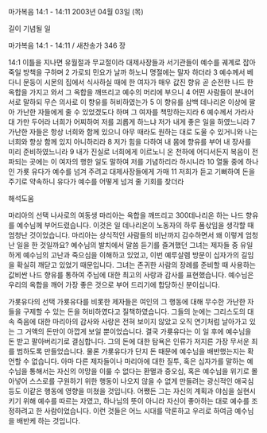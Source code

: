 마가복음 14:1 - 14:11 
2003년 04월 03일 (목)

길이 기념될 일



마가복음 14:1 - 14:11 / 새찬송가 346 장


14:1 이틀을 지나면 유월절과 무교절이라 대제사장들과 서기관들이 예수를 궤계로 잡아 죽일 방책을 구하며 
2 가로되 민요가 날까 하노니 명절에는 말자 하더라 
3 예수께서 베다니 문둥이 시몬의 집에서 식사하실 때에 한 여자가 매우 값진 향유 곧 순전한 나드 한 옥합을 가지고 와서 그 옥합을 깨뜨리고 예수의 머리에 부으니 
4 어떤 사람들이 분내어 서로 말하되 무슨 의사로 이 향유를 허비하였는가 
5 이 향유를 삼백 데나리온 이상에 팔아 가난한 자들에게 줄 수 있었겠도다 하며 그 여자를 책망하는지라 
6 예수께서 가라사대 가만 두어라 너희가 어찌하여 저를 괴롭게 하느냐 저가 내게 좋은 일을 하였느니라 
7 가난한 자들은 항상 너희와 함께 있으니 아무 때라도 원하는 대로 도울 수 있거니와 나는 너희와 항상 함께 있지 아니하리라 
8 저가 힘을 다하여 내 몸에 향유를 부어 내 장사를 미리 준비하였느니라 
9 내가 진실로 너희에게 이르노니 온 천하에 어디서든지 복음이 전파되는 곳에는 이 여자의 행한 일도 말하여 저를 기념하리라 하시니라 
10 열둘 중에 하나인 가룟 유다가 예수를 넘겨 주려고 대제사장들에게 가매 
11 저희가 듣고 기뻐하여 돈을 주기로 약속하니 유다가 예수를 어떻게 넘겨 줄 기회를 찾더라

해석도움





마리아의 선택 
나사로의 여동생 마리아는 옥합을 깨뜨리고 300데나리온 하는 나드 향유를 예수님께 부어드렸습니다. 이것은 일 데나리온이 노동자의 하루 품삯임을 생각할 때 엄청난 것이었습니다. 마리아는 상식적인 사람들의 비난까지 감수하면서 왜 이렇게 엄청난 일을 한 것일까요? 예수님의 발치에서 말씀 듣기를 즐겨했던 그녀는 제자들 중 유일하게 예수님의 고난과 죽으심을 이해하고 있었고, 이번 예루살렘 방문이 십자가의 길임을 확실히 깨닫고 있었기 때문입니다. 그녀는 존귀한 사람의 장례를 준비할 때 사용하는 값비싼 나드 향유를 통하여 주님에 대한 최고의 사랑과 감사를 표현했습니다. 예수님은 우리의 옥합을 깨어 가장 좋은 것으로 부어 드리기에 합당하신 분이십니다. 

가룟유다의 선택 
가룟유다를 비롯한 제자들은 여인의 그 행동에 대해 무수한 가난한 자들을 구제할 수 있는 돈을 허비하였다고 질책하였습니다. 그들의 눈에는 그리스도의 대속 죽음에 대한 마리아의 감사와 사랑은 전혀 보이지 않았고 오직 연기처럼 날아가고 있는 그 거액의 돈만이 아깝게 보일 뿐이었습니다. 결국 가룟유다는 이 일 후에 예수님을 돈 받고 팔아버리기로 결심합니다. 그의 돈에 대한 탐욕은 인류가 저지른 가장 무서운 죄를 범하도록 만들었습니다. 물론 가룟유다가 단지 돈 때문에 예수님을 배반했는지는 확언할 수 없습니다. 아마 다른 제자들이나 마리아에 대한 질투, 혹은 십자가를 말하는 예수님을 통해서는 자신의 야망을 이룰 수 없다는 환멸과 증오심, 혹은 예수님을 위기로 몰아넣어 스스로를 구원하기 위한 행동이 나오지 않을 수 없게 만들려는 광신적인 애국심 등도 이같은 행동에 영향을 미쳤을 것입니다. 어쨌든 그는 자신의 계획과 야심을 실현시키기 위해 예수를 따르는 자였고, 하나님의 뜻이 아니라 자신이 좋아하는 대로 예수를 조정하려고 한 사람이었습니다. 이런 것들은 어느 시대를 막론하고 우리로 하여금 예수님을 배반케 하는 것입니다.
